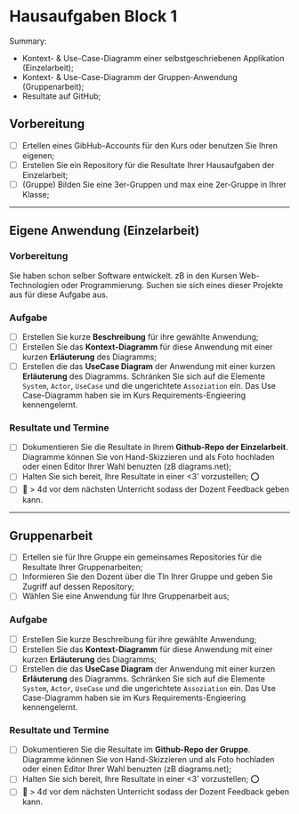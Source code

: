 # Hausaufgaben Block 1

<!--
1. Intro
eigene Anw (einzelArb)
    ◦ UseCase Diagr
    ◦ KontextDiagr
    GruppenArb:
    ◦ Beschreibung Anw.
    ◦ UCD
    ◦ Kontext
2. SWA
    ◦ Lesen: TipToi || CovidApp
    ◦ Eigene: DeplDiagr
    ◦ Gruppe: DeplDiagr
1. Q
    ◦ Lesen: Argus
    ◦ Korrekturen der Resultate
    ◦ PodCast
1. Style
    ◦ CleanUp ArchBeschr.
1. Case: Infoboard
2. Prüfung

TBD:
◦ GitHub collab
◦ Podcast & vorstellen
-->



Summary:
- Kontext- & Use-Case-Diagramm einer selbstgeschriebenen Applikation (Einzelarbeit);
- Kontext- & Use-Case-Diagramm der Gruppen-Anwendung (Gruppenarbeit);
- Resultate auf GitHub;

## Vorbereitung
- [ ] Ertellen eines GibHub-Accounts für den Kurs oder benutzen Sie Ihren eigenen;
- [ ] Erstellen Sie ein Repository für die Resultate Ihrer Hausaufgaben der Einzelarbeit; 
- [ ] \(Gruppe) Bilden Sie eine 3er-Gruppen und max eine 2er-Gruppe in Ihrer Klasse;
<!-- Was fehlt hier noch?--> 

---
## Eigene Anwendung (Einzelarbeit)

### Vorbereitung
Sie haben schon selber Software entwickelt. zB in den Kursen Web-Technologien oder Programmierung. Suchen sie sich eines dieser Projekte aus für diese Aufgabe aus.

### Aufgabe
- [ ] Erstellen Sie kurze **Beschreibung** für ihre gewählte Anwendung;
- [ ] Erstellen Sie das **Kontext-Diagramm** für diese Anwendung mit einer kurzen **Erläuterung** des Diagramms;
- [ ] Erstellen die das **UseCase Diagram** der Anwendung mit einer kurzen **Erläuterung** des Diagramms. Schränken Sie sich auf die Elemente `System`, `Actor`, `UseCase` und die ungerichtete `Assoziation` ein. Das Use Case-Diagramm haben sie im Kurs Requirements-Engieering kennengelernt.

### Resultate und Termine
- [ ] Dokumentieren Sie die Resultate in Ihrem **Github-Repo der Einzelarbeit**. Diagramme können Sie von Hand-Skizzieren und als Foto hochladen oder einen Editor Ihrer Wahl benuzten (zB diagrams.net);
- [ ] Halten Sie sich bereit, Ihre Resultate in einer <3' vorzustellen; :o:
- [ ] :date: > 4d vor dem nächsten Unterricht sodass der Dozent Feedback geben kann.

---
## Gruppenarbeit

- [ ] Ertellen sie für Ihre Gruppe ein gemeinsames Repositories für die Resultate Ihrer Gruppenarbeiten;
- [ ] Informieren Sie den Dozent über die Tln Ihrer Gruppe und geben Sie Zugriff auf dessen Repository;
- [ ] Wählen Sie eine Anwendung für Ihre Gruppenarbeit aus;

### Aufgabe
- [ ] Erstellen Sie kurze Beschreibung für ihre gewählte Anwendung;
- [ ] Erstellen Sie das **Kontext-Diagramm** für diese Anwendung mit einer kurzen **Erläuterung** des Diagramms;
- [ ] Erstellen die das **UseCase Diagram** der Anwendung mit einer kurzen **Erläuterung** des Diagramms. Schränken Sie sich auf die Elemente `System`, `Actor`, `UseCase` und die ungerichtete `Assoziation` ein. Das Use Case-Diagramm haben sie im Kurs Requirements-Engieering kennengelernt.

### Resultate und Termine
- [ ] Dokumentieren Sie die Resultate im **Github-Repo der Gruppe**. Diagramme können Sie von Hand-Skizzieren und als Foto hochladen oder einen Editor Ihrer Wahl benuzten (zB diagrams.net);
- [ ] Halten Sie sich bereit, Ihre Resultate in einer <3' vorzustellen; :o:
- [ ] :date: > 4d vor dem nächsten Unterricht sodass der Dozent Feedback geben kann.
